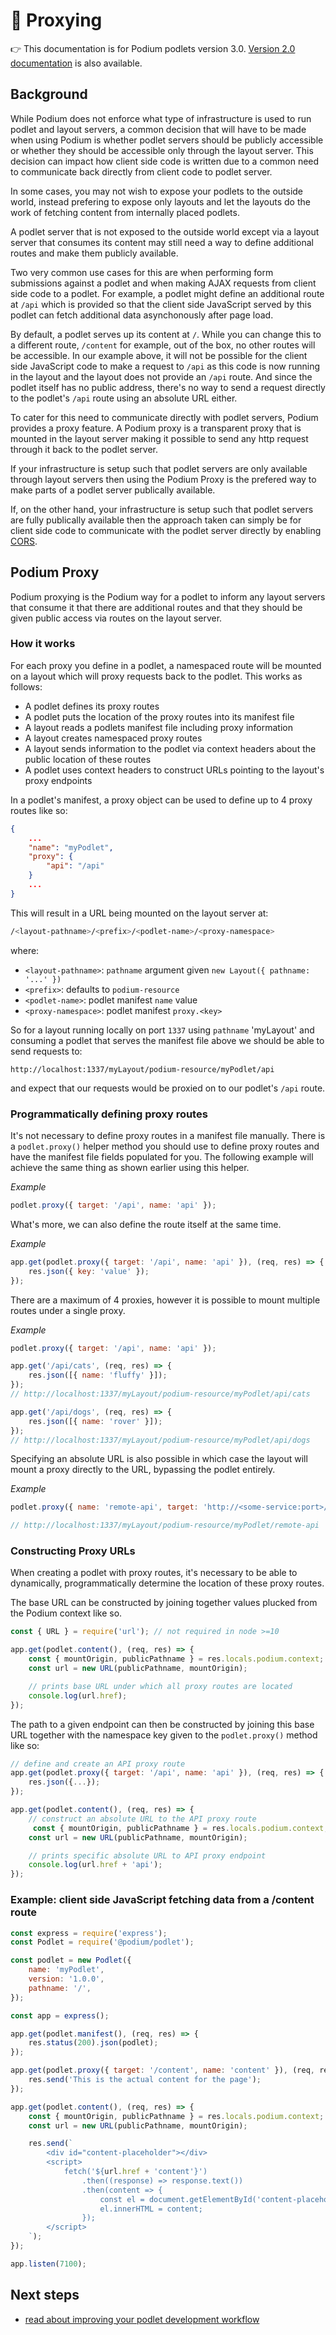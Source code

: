 # 🐠 Proxying

👉 This documentation is for Podium podlets version 3.0. [Version 2.0 documentation](/podium-lib/docs/podlets/v2/proxying.html) is also available.

## Background

While Podium does not enforce what type of infrastructure is used to run podlet and layout servers, a common decision that will have to be made when using Podium is whether podlet servers should be publicly accessible or whether they should be accessible only through the layout server. This decision can impact how client side code is written due to a common need to communicate back directly from client code to podlet server.

In some cases, you may not wish to expose your podlets to the outside world, instead prefering to expose only layouts and let the layouts do the work of fetching content from internally placed podlets.

A podlet server that is not exposed to the outside world except via a layout server that consumes its content may still need a way to define additional routes and make them publicly available.

Two very common use cases for this are when performing form submissions against a podlet and when making AJAX requests from client side code to a podlet. For example, a podlet might define an additional route at `/api` which is provided so that the client side JavaScript served by this podlet can fetch additional data asynchonously after page load.

By default, a podlet serves up its content at `/`. While you can change this to a different route, `/content` for example, out of the box, no other routes will be accessible. In our example above, it will not be possible for the client side JavaScript code to make a request to `/api` as this code is now running in the layout and the layout does not provide an `/api` route. And since the podlet itself has no public address, there's no way to send a request directly to the podlet's `/api` route using an absolute URL either.

To cater for this need to communicate directly with podlet servers, Podium provides a proxy feature. A Podium proxy is a transparent proxy that is mounted in the layout server making it possible to send any http request through it back to the podlet server.

If your infrastructure is setup such that podlet servers are only available through layout servers then using the Podium Proxy is the prefered way to make parts of a podlet server publically available.

If, on the other hand, your infrastructure is setup such that podlet servers are fully publically available then the approach taken can simply be for client side code to communicate with the podlet server directly by enabling [CORS](https://developer.mozilla.org/en-US/docs/Web/HTTP/CORS).

## Podium Proxy

Podium proxying is the Podium way for a podlet to inform any layout servers that consume it that there are additional routes and that they should be given public access via routes on the layout server.

### How it works

For each proxy you define in a podlet, a namespaced route will be mounted on a layout which will proxy requests back to the podlet. This works as follows:

-   A podlet defines its proxy routes
-   A podlet puts the location of the proxy routes into its manifest file
-   A layout reads a podlets manifest file including proxy information
-   A layout creates namespaced proxy routes
-   A layout sends information to the podlet via context headers about the public location of these routes
-   A podlet uses context headers to construct URLs pointing to the layout's proxy endpoints

In a podlet's manifest, a proxy object can be used to define up to 4 proxy routes like so:

```json
{
    ...
    "name": "myPodlet",
    "proxy": {
        "api": "/api"
    }
    ...
}
```

This will result in a URL being mounted on the layout server at:

```bash
/<layout-pathname>/<prefix>/<podlet-name>/<proxy-namespace>
```

where:

-   `<layout-pathname>`: `pathname` argument given `new Layout({ pathname: '...' })`
-   `<prefix>`: defaults to `podium-resource`
-   `<podlet-name>`: podlet manifest `name` value
-   `<proxy-namespace>`: podlet manifest `proxy.<key>`

So for a layout running locally on port `1337` using `pathname` 'myLayout' and consuming a podlet that serves the manifest file above we should be able to send requests to:

`http://localhost:1337/myLayout/podium-resource/myPodlet/api`

and expect that our requests would be proxied on to our podlet's `/api` route.

### Programmatically defining proxy routes

It's not necessary to define proxy routes in a manifest file manually. There is a `podlet.proxy()` helper method you should use to define proxy routes and have the manifest file fields populated for you. The following example will achieve the same thing as shown earlier using this helper.

_Example_

```js
podlet.proxy({ target: '/api', name: 'api' });
```

What's more, we can also define the route itself at the same time.

_Example_

```js
app.get(podlet.proxy({ target: '/api', name: 'api' }), (req, res) => {
    res.json({ key: 'value' });
});
```

There are a maximum of 4 proxies, however it is possible to mount multiple routes under a single proxy.

_Example_

```js
podlet.proxy({ target: '/api', name: 'api' });

app.get('/api/cats', (req, res) => {
    res.json([{ name: 'fluffy' }]);
});
// http://localhost:1337/myLayout/podium-resource/myPodlet/api/cats

app.get('/api/dogs', (req, res) => {
    res.json([{ name: 'rover' }]);
});
// http://localhost:1337/myLayout/podium-resource/myPodlet/api/dogs
```

Specifying an absolute URL is also possible in which case the layout will mount a proxy directly to the URL, bypassing the podlet entirely.

_Example_

```js
podlet.proxy({ name: 'remote-api', target: 'http://<some-service:port>/api' });

// http://localhost:1337/myLayout/podium-resource/myPodlet/remote-api
```

### Constructing Proxy URLs

When creating a podlet with proxy routes, it's necessary to be able to dynamically, programmatically determine the location of these proxy routes.

The base URL can be constructed by joining together values plucked from the Podium context like so.

```js
const { URL } = require('url'); // not required in node >=10

app.get(podlet.content(), (req, res) => {
    const { mountOrigin, publicPathname } = res.locals.podium.context;
    const url = new URL(publicPathname, mountOrigin);

    // prints base URL under which all proxy routes are located
    console.log(url.href);
});
```

The path to a given endpoint can then be constructed by joining this base URL together with the namespace key given to the `podlet.proxy()` method like so:

```js
// define and create an API proxy route
app.get(podlet.proxy({ target: '/api', name: 'api' }), (req, res) => {
    res.json({...});
});

app.get(podlet.content(), (req, res) => {
    // construct an absolute URL to the API proxy route
     const { mountOrigin, publicPathname } = res.locals.podium.context;
    const url = new URL(publicPathname, mountOrigin);

    // prints specific absolute URL to API proxy endpoint
    console.log(url.href + 'api');
});
```

### Example: client side JavaScript fetching data from a /content route

```js
const express = require('express');
const Podlet = require('@podium/podlet');

const podlet = new Podlet({
    name: 'myPodlet',
    version: '1.0.0',
    pathname: '/',
});

const app = express();

app.get(podlet.manifest(), (req, res) => {
    res.status(200).json(podlet);
});

app.get(podlet.proxy({ target: '/content', name: 'content' }), (req, res) => {
    res.send('This is the actual content for the page');
});

app.get(podlet.content(), (req, res) => {
    const { mountOrigin, publicPathname } = res.locals.podium.context;
    const url = new URL(publicPathname, mountOrigin);

    res.send(`
        <div id="content-placeholder"></div>
        <script>
            fetch('${url.href + 'content'}')
                .then((response) => response.text())
                .then(content => {
                    const el = document.getElementById('content-placeholder');
                    el.innerHTML = content;
                });
        </script>
    `);
});

app.listen(7100);
```

## Next steps

-   [read about improving your podlet development workflow](/podium-lib/docs/podlets/local_development.html)
